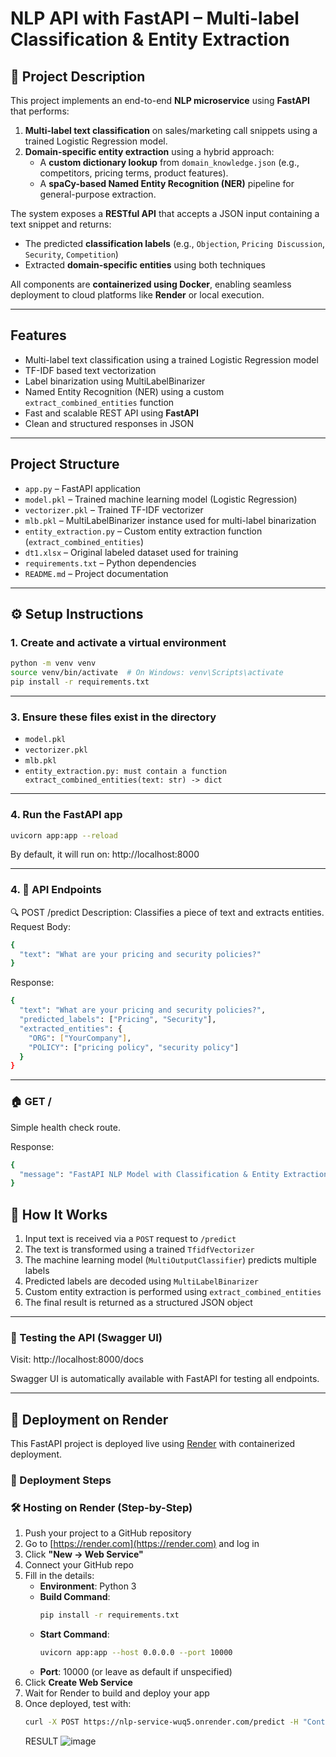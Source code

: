 #  NLP API with FastAPI – Multi-label Classification & Entity Extraction

## 📌 Project Description

This project implements an end-to-end **NLP microservice** using **FastAPI** that performs:

1. **Multi-label text classification** on sales/marketing call snippets using a trained Logistic Regression model.  
2. **Domain-specific entity extraction** using a hybrid approach:  
   - A **custom dictionary lookup** from `domain_knowledge.json` (e.g., competitors, pricing terms, product features).  
   - A **spaCy-based Named Entity Recognition (NER)** pipeline for general-purpose extraction.

The system exposes a **RESTful API** that accepts a JSON input containing a text snippet and returns:
- The predicted **classification labels** (e.g., `Objection`, `Pricing Discussion`, `Security`, `Competition`)
- Extracted **domain-specific entities** using both techniques

All components are **containerized using Docker**, enabling seamless deployment to cloud platforms like **Render** or local execution.


---

##  Features

- Multi-label text classification using a trained Logistic Regression model
- TF-IDF based text vectorization
- Label binarization using MultiLabelBinarizer
- Named Entity Recognition (NER) using a custom `extract_combined_entities` function
- Fast and scalable REST API using **FastAPI**
- Clean and structured responses in JSON

---

##  Project Structure

- `app.py` – FastAPI application
- `model.pkl` – Trained machine learning model (Logistic Regression)
- `vectorizer.pkl` – Trained TF-IDF vectorizer
- `mlb.pkl` – MultiLabelBinarizer instance used for multi-label binarization
- `entity_extraction.py` – Custom entity extraction function (`extract_combined_entities`)
- `dt1.xlsx` – Original labeled dataset used for training
- `requirements.txt` – Python dependencies
- `README.md` – Project documentation


---

## ⚙️ Setup Instructions

### 1.  Create and activate a virtual environment

```bash
python -m venv venv
source venv/bin/activate  # On Windows: venv\Scripts\activate
pip install -r requirements.txt
```
---

### 3. Ensure these files exist in the directory

- `model.pkl`
- `vectorizer.pkl`
- `mlb.pkl` 
- `entity_extraction.py: must contain a function extract_combined_entities(text: str) -> dict`

---

### 4. Run the FastAPI app
```bash
uvicorn app:app --reload
```
By default, it will run on: http://localhost:8000

---
### 4. 📮 API Endpoints
🔍 POST /predict
Description: Classifies a piece of text and extracts entities.
Request Body:
```bash
{
  "text": "What are your pricing and security policies?"
}
```
Response:
```bash
{
  "text": "What are your pricing and security policies?",
  "predicted_labels": ["Pricing", "Security"],
  "extracted_entities": {
    "ORG": ["YourCompany"],
    "POLICY": ["pricing policy", "security policy"]
  }
}
```
---

### 🏠 GET /
Simple health check route.

Response:
```bash
{
  "message": "FastAPI NLP Model with Classification & Entity Extraction"
}
```
## 🔧 How It Works

1. Input text is received via a `POST` request to `/predict`
2. The text is transformed using a trained `TfidfVectorizer`
3. The machine learning model (`MultiOutputClassifier`) predicts multiple labels
4. Predicted labels are decoded using `MultiLabelBinarizer`
5. Custom entity extraction is performed using `extract_combined_entities`
6. The final result is returned as a structured JSON object

---

### 🧪 Testing the API (Swagger UI)
Visit: http://localhost:8000/docs

Swagger UI is automatically available with FastAPI for testing all endpoints.

---

## 🚀 Deployment on Render

This FastAPI project is deployed live using [Render](https://render.com) with containerized deployment.

### 🧱 Deployment Steps

### 🛠️ Hosting on Render (Step-by-Step)

1. Push your project to a GitHub repository
2. Go to [https://render.com](https://render.com) and log in
3. Click **"New → Web Service"**
4. Connect your GitHub repo
5. Fill in the details:
   - **Environment**: Python 3
   - **Build Command**:  
     ```bash
     pip install -r requirements.txt
     ```
   - **Start Command**:  
     ```bash
     uvicorn app:app --host 0.0.0.0 --port 10000
     ```
   - **Port**: 10000 (or leave as default if unspecified)
6. Click **Create Web Service**
7. Wait for Render to build and deploy your app
8. Once deployed, test with:
   ```bash
   curl -X POST https://nlp-service-wuq5.onrender.com/predict -H "Content-Type: application/json" -d "{\"text\": \"Can you explain your pricing model and refund policy for enterprise customers?\"}"
   ```
   RESULT
![image](https://github.com/user-attachments/assets/a56ce317-df11-4a47-8833-531b89a64e13)
